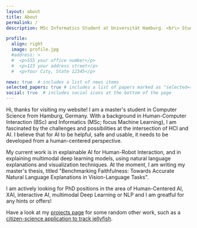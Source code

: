 ```yaml
---
layout: about
title: About
permalink: /
description: MSc Informatics Student at Universität Hamburg. <br\> Student Research Assistant, <a href="https://www.inf.uni-hamburg.de/en/inst/ab/wtm">Knowledge Technology Group<\a>

profile:
  align: right
  image: profile.jpg
  #address: >
  #  <p>555 your office number</p>
  #  <p>123 your address street</p>
  #  <p>Your City, State 12345</p>

news: true  # includes a list of news items
selected_papers: true # includes a list of papers marked as "selected={true}"
social: true  # includes social icons at the bottom of the page
---
```


Hi, thanks for visiting my website! I am a master's student in Computer Science from Hamburg, Germany. With a background in Human-Computer Interaction (BSc) and Informatics (MSc; focus Machine Learning), I am fascinated by the challenges and possibilities at the intersection of HCI and AI. I believe that for AI to be helpful, safe and usable, it needs to be developed from a human-centered perspective.

My current work is in explainable AI for Human-Robot Interaction, and in explaining multimodal deep learning models, using natural language explanations and visualization techniques. At the moment, I am writing my master's thesis, titled "Benchmarking Faithfulness: Towards Accurate Natural Language Explanations in Vision-Language Tasks".

I am actively looking for PhD positions in the area of Human-Centered AI, XAI, interactive AI, multimodal Deep Learning or NLP and I am greatful for any hints or offers!

Have a look at my [projects page](/projects) for some random other work, such as a [citizen-science application to track jellyfish](/projects/1_jelly_spotter/).